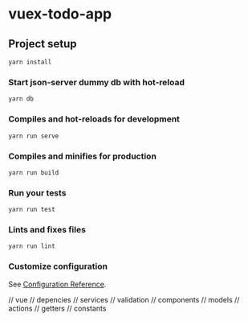 # vuex-todo-app

## Project setup
```
yarn install
```

### Start json-server dummy db with hot-reload
```
yarn db
```
### Compiles and hot-reloads for development
```
yarn run serve
```

### Compiles and minifies for production
```
yarn run build
```

### Run your tests
```
yarn run test
```

### Lints and fixes files
```
yarn run lint
```

### Customize configuration
See [Configuration Reference](https://cli.vuejs.org/config/).

// vue
// depencies
// services
// validation
// components
// models
// actions
// getters
// constants